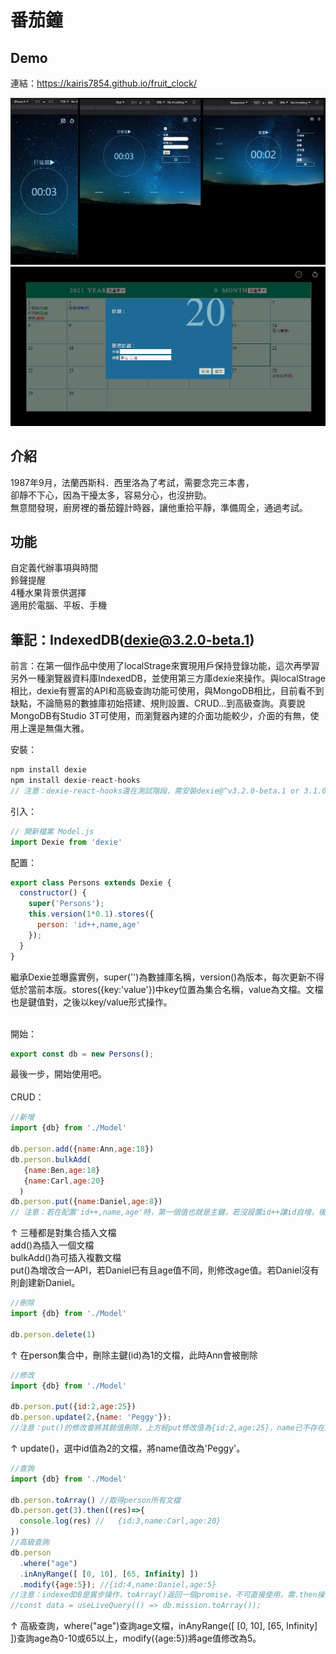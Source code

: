 # 番茄鐘
## Demo
連結：https://kairis7854.github.io/fruit_clock/


![image](Readme-media.png)
![image](Readme-calendar.png)
## 介紹
1987年9月，法蘭西斯科．西里洛為了考試，需要念完三本書，\
卻靜不下心，因為干擾太多，容易分心，也沒拚勁。\
無意間發現，廚房裡的番茄鐘計時器，讓他重拾平靜，準備周全，通過考試。

## 功能
自定義代辦事項與時間\
鈴聲提醒\
4種水果背景供選擇\
適用於電腦、平板、手機


## 筆記：IndexedDB(dexie@3.2.0-beta.1)
前言：在第一個作品中使用了localStrage來實現用戶保持登錄功能，這次再學習另外一種瀏覽器資料庫IndexedDB，並使用第三方庫dexie來操作。與localStrage相比，dexie有豐富的API和高級查詢功能可使用，與MongoDB相比，目前看不到缺點，不論簡易的數據庫初始搭建、規則設置、CRUD...到高級查詢。真要說MongoDB有Studio 3T可使用，而瀏覽器內建的介面功能較少，介面的有無，使用上還是無傷大雅。

安裝：
```js
npm install dexie
npm install dexie-react-hooks
// 注意：dexie-react-hooks還在測試階段，需安裝dexie@^v3.2.0-beta.1 or 3.1.0-alpha.1 以上(含)才可使用。
```
引入：
```js
// 開新檔案 Model.js
import Dexie from 'dexie'
```
配置：
```js
export class Persons extends Dexie {
  constructor() {
    super('Persons');
    this.version(1*0.1).stores({
      person: 'id++,name,age'
    });
  }
}
```
繼承Dexie並曝露實例，super('')為數據庫名稱，version()為版本，每次更新不得低於當前本版。stores({key:'value'})中key位置為集合名稱，value為文檔。文檔也是鍵值對，之後以key/value形式操作。

\
開始：
```js
export const db = new Persons();
```
最後一步，開始使用吧。\
\
CRUD：
```js
//新增
import {db} from './Model'

db.person.add({name:Ann,age:18})
db.person.bulkAdd(
   {name:Ben,age:18}
   {name:Carl,age:20}
  )
db.person.put({name:Daniel,age:8})
// 注意：若在配置'id++,name,age'時，第一個值也就是主鍵，若沒設置id++讓id自增，後續新增時會出現相同id名導致報錯。另一種方法是自創主鍵，使用id產生器為id命名
```
↑ 三種都是對集合插入文檔\
add()為插入一個文檔\
bulkAdd()為可插入複數文檔\
put()為增改合一API，若Daniel已有且age值不同，則修改age值。若Daniel沒有則創建新Daniel。


```js
//刪除
import {db} from './Model'

db.person.delete(1)
```
↑ 在person集合中，刪除主鍵(id)為1的文檔，此時Ann會被刪除
```js
//修改
import {db} from './Model'

db.person.put({id:2,age:25})
db.person.update(2,{name: 'Peggy'});
//注意：put()的修改會將其餘值刪除，上方經put修改值為{id:2,age:25}，name已不存在。而update()只修改指定值，不會動到其餘的值
```
↑ update()，選中id值為2的文檔，將name值改為'Peggy'。
```js
//查詢
import {db} from './Model'

db.person.toArray() //取得person所有文檔
db.person.get(3).then((res)=>{
  console.log(res) //   {id:3,name:Carl,age:20}
})
//高級查詢
db.person
  .where("age")
  .inAnyRange([ [0, 10], [65, Infinity] ])
  .modify({age:5}); //{id:4,name:Daniel,age:5}
//注意：indexedDB是異步操作，toArray()返回一個promise，不可直接使用，需.then操作成功回調或可使用 hook(測試階段)取值
//const data = useLiveQuery(() => db.mission.toArray());

```
↑ 高級查詢，where("age")查詢age文檔，inAnyRange([ [0, 10], [65, Infinity] ])查詢age為0-10或65以上，modify({age:5})將age值修改為5。